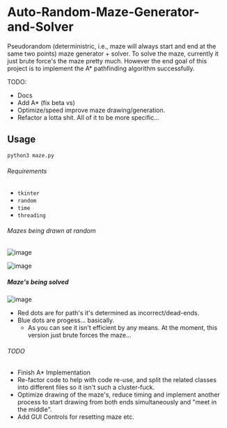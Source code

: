 # Auto-Random-Maze-Generator-and-Solver
Pseudorandom (deterministric, i.e., maze will  always start and end at the same two points) maze generator + solver. To solve the maze, currently it just brute force's the maze pretty much. However the end goal of this project is to implement the A* pathfinding algorithm successfully. 

TODO:
- Docs
- Add A* (fix beta vs)
- Optimize/speed improve maze drawing/generation.
- Refactor a lotta shit. All of it to be more specific...


## Usage
```bash
python3 maze.py
```

###### Requirements
- `tkinter`
- `random`
- `time`
- `threading`

###### Mazes being drawn at random 
![image](https://github.com/supaaasuge/Auto-Random-Maze-Generator-and-Solver/assets/158092262/28b9a7a6-b4a0-447f-b95b-ea697c522e1a)


![image](https://github.com/supaaasuge/Auto-Random-Maze-Generator-and-Solver/assets/158092262/025f26b0-0e13-4593-8759-548e57eebe68)

##### Maze's being solved
![image](https://github.com/supaaasuge/Auto-Random-Maze-Generator-and-Solver/assets/158092262/a50370b0-da35-4af7-8f86-2b298297aa32)
- Red dots are for path's it's determined as incorrect/dead-ends.
- Blue dots are progess... basically.
  - As you can see it isn't efficient by any means. At the moment, this version just brute forces the maze...


###### TODO
- Finish A* Implementation
- Re-factor code to help with code re-use, and split the related classes into different files so it isn't such a cluster-fuck.
- Optimize drawing of the maze's, reduce timing and implement another process to start drawing from both ends simultaneously and "meet in the middle".
- Add GUI Controls for resetting maze etc.
